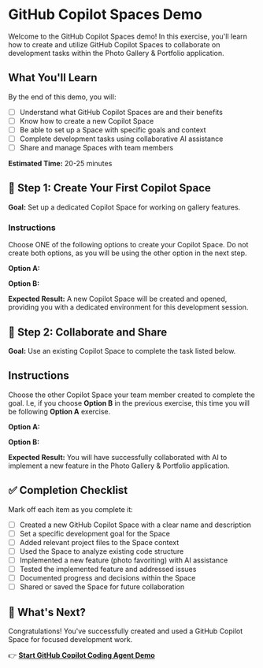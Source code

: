 # GitHub Copilot Spaces Demo

Welcome to the GitHub Copilot Spaces demo! In this exercise, you'll learn how to create and utilize GitHub Copilot Spaces to collaborate on development tasks within the Photo Gallery & Portfolio application.

## What You'll Learn
By the end of this demo, you will:
- [ ] Understand what GitHub Copilot Spaces are and their benefits
- [ ] Know how to create a new Copilot Space
- [ ] Be able to set up a Space with specific goals and context
- [ ] Complete development tasks using collaborative AI assistance
- [ ] Share and manage Spaces with team members

**Estimated Time:** 20-25 minutes

## 🎯 Step 1: Create Your First Copilot Space

**Goal:** Set up a dedicated Copilot Space for working on gallery features.

### Instructions

Choose ONE of the following options to create your Copilot Space. Do not create both options, as you will be using the other option in the next step.

**Option A:**


**Option B:**


**Expected Result:** A new Copilot Space will be created and opened, providing you with a dedicated environment for this development session.

## 🤝 Step 2: Collaborate and Share

**Goal:** Use an existing Copilot Space to complete the task listed below.

## Instructions

Choose the other Copilot Space your team member created to complete the goal. I.e, if you choose **Option B** in the previous exercise, this time you will be following **Option A** exercise.

**Option A:**


**Option B:**


**Expected Result:** You will have successfully collaborated with AI to implement a new feature in the Photo Gallery & Portfolio application.

## ✅ Completion Checklist

Mark off each item as you complete it:

- [ ] Created a new GitHub Copilot Space with a clear name and description
- [ ] Set a specific development goal for the Space
- [ ] Added relevant project files to the Space context
- [ ] Used the Space to analyze existing code structure
- [ ] Implemented a new feature (photo favoriting) with AI assistance
- [ ] Tested the implemented feature and addressed issues
- [ ] Documented progress and decisions within the Space
- [ ] Shared or saved the Space for future collaboration

## 🚀 What's Next?

Congratulations! You've successfully created and used a GitHub Copilot Space for focused development work.

👉 **[Start GitHub Copilot Coding Agent Demo](./coding-agent.md)**